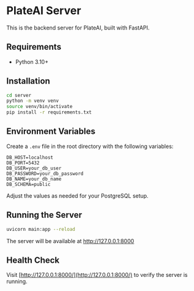 # PlateAI Server

This is the backend server for PlateAI, built with FastAPI.

## Requirements
- Python 3.10+

## Installation
```bash
cd server
python -m venv venv
source venv/bin/activate
pip install -r requirements.txt
```

## Environment Variables

Create a `.env` file in the root directory with the following variables:

```
DB_HOST=localhost
DB_PORT=5432
DB_USER=your_db_user
DB_PASSWORD=your_db_password
DB_NAME=your_db_name
DB_SCHEMA=public
```

Adjust the values as needed for your PostgreSQL setup.

## Running the Server
```bash
uvicorn main:app --reload
```

The server will be available at http://127.0.0.1:8000

## Health Check
Visit [http://127.0.0.1:8000/](http://127.0.0.1:8000/) to verify the server is running. 